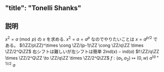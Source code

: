 $\newcommand{\ZZ}{\mathbb{Z}}$
---
"title": "Tonelli Shanks"
---


## 説明
$x^2 = a \pmod p$ の $x$ を求める.
$x^2 = a = a^p$ なのでやりたいことは $x = a^{p/2}$ である。
$(\ZZ/p\ZZ)^\times \cong \ZZ/(p-1)\ZZ \cong \ZZ/q\ZZ \times \ZZ/2^Q\ZZ$
右シフトは難しいが左シフトは簡単
$2\mathrm{ind}(x) - \mathrm{ind}(a)$
$f:\ZZ/q\ZZ \times \ZZ/2^Q\ZZ \to \ZZ/q\ZZ \times \ZZ/2^Q\ZZ$
$f:(a_1, a_2) \mapsto (0, w)$
$a^{(q + 1)/2}$ $a$
